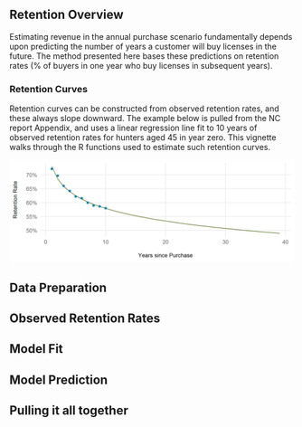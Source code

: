 
<!-- retention.md is generated from retention.Rmd. Please edit that file -->
Retention Overview
------------------

Estimating revenue in the annual purchase scenario fundamentally depends upon predicting the number of years a customer will buy licenses in the future. The method presented here bases these predictions on retention rates (% of buyers in one year who buy licenses in subsequent years).

### Retention Curves

Retention curves can be constructed from observed retention rates, and these always slope downward. The example below is pulled from the NC report Appendix, and uses a linear regression line fit to 10 years of observed retention rates for hunters aged 45 in year zero. This vignette walks through the R functions used to estimate such retention curves.

![](figures/appendix-retention.png)

Data Preparation
----------------

Observed Retention Rates
------------------------

Model Fit
---------

Model Prediction
----------------

Pulling it all together
-----------------------
